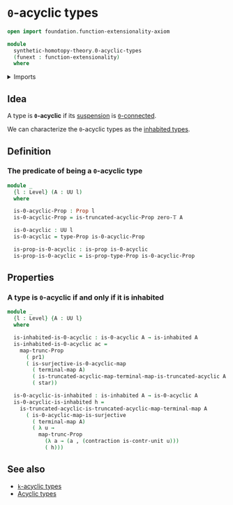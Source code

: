 # `0`-acyclic types

```agda
open import foundation.function-extensionality-axiom

module
  synthetic-homotopy-theory.0-acyclic-types
  (funext : function-extensionality)
  where
```

<details><summary>Imports</summary>

```agda
open import foundation.contractible-types funext
open import foundation.dependent-pair-types
open import foundation.functoriality-propositional-truncation funext
open import foundation.inhabited-types funext
open import foundation.propositional-truncations funext
open import foundation.propositions funext
open import foundation.truncation-levels
open import foundation.unit-type
open import foundation.universe-levels

open import synthetic-homotopy-theory.0-acyclic-maps funext
open import synthetic-homotopy-theory.truncated-acyclic-maps funext
open import synthetic-homotopy-theory.truncated-acyclic-types funext
```

</details>

## Idea

A type is **`0`-acyclic** if its
[suspension](synthetic-homotopy-theory.suspensions-of-types.md) is
[`0`-connected](foundation.0-connected-types.md).

We can characterize the `0`-acyclic types as the
[inhabited types](foundation.inhabited-types.md).

## Definition

### The predicate of being a `0`-acyclic type

```agda
module _
  {l : Level} (A : UU l)
  where

  is-0-acyclic-Prop : Prop l
  is-0-acyclic-Prop = is-truncated-acyclic-Prop zero-𝕋 A

  is-0-acyclic : UU l
  is-0-acyclic = type-Prop is-0-acyclic-Prop

  is-prop-is-0-acyclic : is-prop is-0-acyclic
  is-prop-is-0-acyclic = is-prop-type-Prop is-0-acyclic-Prop
```

## Properties

### A type is `0`-acyclic if and only if it is inhabited

```agda
module _
  {l : Level} {A : UU l}
  where

  is-inhabited-is-0-acyclic : is-0-acyclic A → is-inhabited A
  is-inhabited-is-0-acyclic ac =
    map-trunc-Prop
      ( pr1)
      ( is-surjective-is-0-acyclic-map
        ( terminal-map A)
        ( is-truncated-acyclic-map-terminal-map-is-truncated-acyclic A ac)
        ( star))

  is-0-acyclic-is-inhabited : is-inhabited A → is-0-acyclic A
  is-0-acyclic-is-inhabited h =
    is-truncated-acyclic-is-truncated-acyclic-map-terminal-map A
      ( is-0-acyclic-map-is-surjective
        ( terminal-map A)
        ( λ u →
          map-trunc-Prop
            (λ a → (a , (contraction is-contr-unit u)))
            ( h)))
```

## See also

- [`k`-acyclic types](synthetic-homotopy-theory.truncated-acyclic-types.md)
- [Acyclic types](synthetic-homotopy-theory.acyclic-types.md)
